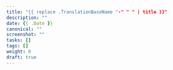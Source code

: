 ```yaml
---
title: "{{ replace .TranslationBaseName "-" " " | title }}"
description: ""
date: {{ .Date }}
canonical: ""
screenshot: ""
tasks: []
tags: []
weight: 0
draft: true
---
```

